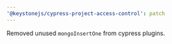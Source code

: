 ```yaml
---
'@keystonejs/cypress-project-access-control': patch
---
```


Removed unused `mongoInsertOne` from cypress plugins.

